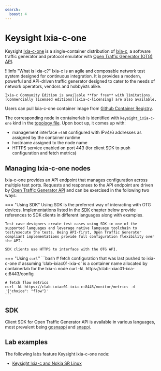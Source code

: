 ```yaml
---
search:
  boost: 4
---
```

# Keysight Ixia-c-one

Keysight [Ixia-c-one][ixia-c-one] is a single-container distribution of [Ixia-c][ixia-c], a software traffic generator and protocol emulator with [Open Traffic Generator (OTG) API][otg].

!!!info "What is Ixia-c?"
    Ixia-c is an agile and composable network test system designed for continuous integration. It is provides a modern, powerful and API-driven traffic generator designed to cater to the needs of network operators, vendors and hobbyists alike.

    Ixia-c Community Edition is available **for free** with limitations. [Commercially licensed editions][ixia-c-licensing] are also available.

Users can pull Ixia-c-one container image from [Github Container Registry][ixia-c-one-image].

The corresponding node in containerlab is identified with `keysight_ixia-c-one` kind in the [topology file](../topo-def-file.md). Upon boot up, it comes up with:

- management interface `eth0` configured with IPv4/6 addresses as assigned by the container runtime
- hostname assigned to the node name
- HTTPS service enabled on port 443 (for client SDK to push configuration and fetch metrics)

## Managing Ixia-c-one nodes

Ixia-c-one provides an API endpoint that manages configuration across multiple test ports. Requests and responses to the API endpoint are driven by [Open Traffic Generator API][otg] and can be exercised in the following two ways:

=== "Using SDK"
    Using SDK is the preferred way of interacting with OTG devices. Implementations listed in the [SDK](#sdk) chapter below provide references to SDK clients in different languages along with examples.

    Test case designers create test cases using SDK in one of the supported languages and leverage native language toolchain to test/execute the tests. Being API-first, Open Traffic Generator compliant implementations provide full configuration flexibility over the API.

    SDK clients use HTTPS to interface with the OTG API.
=== "Using `curl`"
    ```bash
    # fetch configuration that was last pushed to ixia-c-one
    # assuming 'clab-ixiac01-ixia-c' is a container name allocated by containerlab for the Ixia-c node
    curl -kL https://clab-ixiac01-ixia-c:8443/config

    # fetch flow metrics
    curl -kL https://clab-ixiac01-ixia-c:8443/monitor/metrics -d '{"choice": "flow"}'
    ```

## SDK
Client SDK for Open Traffic Generator API is available in various languages, most prevalent being [gosnappi][gosnappi] and [snappi][snappi].

## Lab examples
The following labs feature Keysight ixia-c-one node:

- [Keysight Ixia-c and Nokia SR Linux](../../lab-examples/ixiacone-srl.md)

[^1]: Please contact Keysight support for further information regarding this if needed.


[ixia-c]: https://ixia-c.dev/
[ixia-c-one]: https://ixia-c.dev/deployments-containerlab/
[ixia-c-one-image]: https://github.com/orgs/open-traffic-generator/packages/container/package/ixia-c-one
[ixia-c-licensing]: https://ixia-c.dev/licensing/
[otg]: https://otg.dev
[gosnappi]: https://github.com/open-traffic-generator/snappi/tree/main/gosnappi
[snappi]: https://pypi.org/project/snappi/
